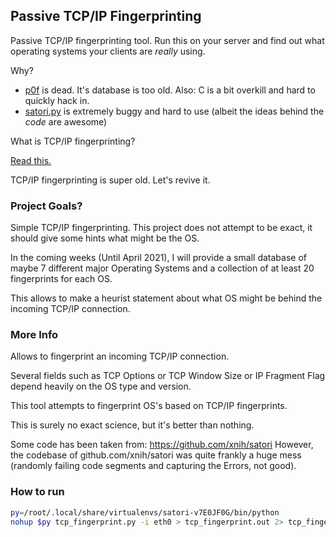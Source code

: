 ## Passive TCP/IP Fingerprinting

Passive TCP/IP fingerprinting tool. Run this on your server and find out what operating systems your clients are *really* using.

Why?

+ [p0f](https://github.com/p0f/p0f) is dead. It's database is too old. Also: C is a bit overkill and hard to quickly hack in.
+ [satori.py](https://github.com/xnih/satori) is extremely buggy and hard to use (albeit the ideas behind the *code* are awesome)

What is TCP/IP fingerprinting?

[Read this.](https://github.com/agirishkumar/passive-os-detection/tree/master/OS-Fingerprinting)

TCP/IP fingerprinting is super old. Let's revive it.

### Project Goals?

Simple TCP/IP fingerprinting. This project does not attempt to be exact, it 
should give some hints what might be the OS.

In the coming weeks (Until April 2021), I will provide a small database of 
maybe 7 different major Operating Systems and a collection of at least 20 fingerprints for
each OS. 

This allows to make a heurist statement about what OS might be behind the incoming TCP/IP connection. 

### More Info

Allows to fingerprint an incoming TCP/IP connection.

Several fields such as TCP Options or TCP Window Size 
or IP Fragment Flag depend heavily on the OS type and version.

This tool attempts to fingerprint OS's based on TCP/IP fingerprints.

This is surely no exact science, but it's better than nothing.

Some code has been taken from: https://github.com/xnih/satori
However, the codebase of github.com/xnih/satori was quite frankly 
a huge mess (randomly failing code segments and capturing the Errors, not good).

### How to run

```bash
py=/root/.local/share/virtualenvs/satori-v7E0JF0G/bin/python
nohup $py tcp_fingerprint.py -i eth0 > tcp_fingerprint.out 2> tcp_fingerprint.err < /dev/null &
```